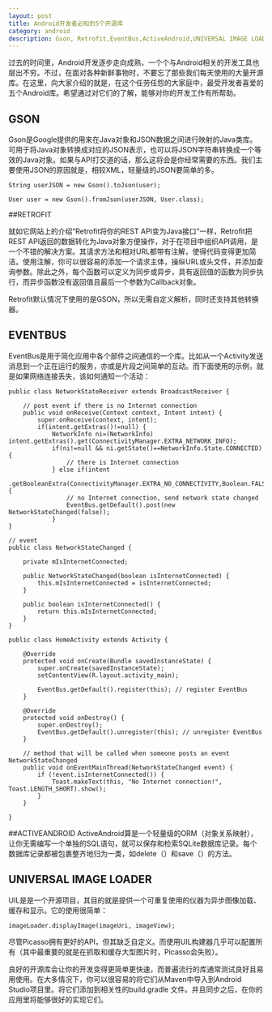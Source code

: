 ```yaml
---
layout: post
title: Android开发者必知的5个开源库
category: android
description: Gson, Retrofit,EventBus,ActiveAndroid,UNIVERSAL IMAGE LOADER
---
```


过去的时间里，Android开发逐步走向成熟，一个个与Android相关的开发工具也层出不穷。不过，在面对各种新鲜事物时，不要忘了那些我们每天使用的大量开源库。在这里，向大家介绍的就是，在这个任劳任怨的大家庭中，最受开发者喜爱的五个Android库。希望通过对它们的了解，能够对你的开发工作有所帮助。

## GSON

Gson是Google提供的用来在Java对象和JSON数据之间进行映射的Java类库。可用于将Java对象转换成对应的JSON表示，也可以将JSON字符串转换成一个等效的Java对象。如果与API打交道的话，那么这将会是你经常需要的东西。我们主要使用JSON的原因就是，相较XML，轻量级的JSON要简单的多。


	String userJSON = new Gson().toJson(user); 
 	  	  
	User user = new Gson().fromJson(userJSON, User.class); 



##RETROFIT

就如它网站上的介绍“Retrofit将你的REST API变为Java接口”一样，Retrofit把REST API返回的数据转化为Java对象方便操作，对于在项目中组织API调用，是一个不错的解决方案。其请求方法和相对URL都带有注解，使得代码变得更加简洁。使用注解，你可以很容易的添加一个请求主体，操纵URL或头文件，并添加查询参数。除此之外，每个函数可以定义为同步或异步，具有返回值的函数为同步执行，而异步函数没有返回值且最后一个参数为Callback对象。

Retrofit默认情况下使用的是GSON，所以无需自定义解析，同时还支持其他转换器。

## EVENTBUS

EventBus是用于简化应用中各个部件之间通信的一个库。比如从一个Activity发送消息到一个正在运行的服务，亦或是片段之间简单的互动。而下面使用的示例，就是如果网络连接丢失，该如何通知一个活动：

	public class NetworkStateReceiver extends BroadcastReceiver {
	
	    // post event if there is no Internet connection
	    public void onReceive(Context context, Intent intent) {
	        super.onReceive(context, intent);
	        if(intent.getExtras()!=null) {
	            NetworkInfo ni=(NetworkInfo) intent.getExtras().get(ConnectivityManager.EXTRA_NETWORK_INFO);
	            if(ni!=null && ni.getState()==NetworkInfo.State.CONNECTED) {
	                // there is Internet connection
	            } else if(intent
	                .getBooleanExtra(ConnectivityManager.EXTRA_NO_CONNECTIVITY,Boolean.FALSE)) {
	                // no Internet connection, send network state changed
	                EventBus.getDefault().post(new NetworkStateChanged(false));
	            }
	}
	
	// event
	public class NetworkStateChanged {
	
	    private mIsInternetConnected;
	
	    public NetworkStateChanged(boolean isInternetConnected) {
	        this.mIsInternetConnected = isInternetConnected;
	    }
	
	    public boolean isInternetConnected() {
	        return this.mIsInternetConnected;
	    }
	}
	
	public class HomeActivity extends Activity {
	
	    @Override
	    protected void onCreate(Bundle savedInstanceState) {
	        super.onCreate(savedInstanceState);
	        setContentView(R.layout.activity_main);
	
	        EventBus.getDefault().register(this); // register EventBus
	    }
	
	    @Override
	    protected void onDestroy() {
	        super.onDestroy();
	        EventBus.getDefault().unregister(this); // unregister EventBus
	    }
	
	    // method that will be called when someone posts an event NetworkStateChanged
	    public void onEventMainThread(NetworkStateChanged event) {
	        if (!event.isInternetConnected()) {
	            Toast.makeText(this, "No Internet connection!", Toast.LENGTH_SHORT).show();
	        }
	    }
	
	}



##ACTIVEANDROID
ActiveAndroid算是一个轻量级的ORM（对象关系映射），让你无需编写一个单独的SQL语句，就可以保存和检索SQLite数据库记录。每个数据库记录都被包裹整齐地归为一类，如delete（）和save（）的方法。

## UNIVERSAL IMAGE LOADER

UIL是是一个开源项目，其目的就是提供一个可重复使用的仪器为异步图像加载、缓存和显示。它的使用很简单：

	imageLoader.displayImage(imageUri, imageView);  

尽管Picasso拥有更好的API，但其缺乏自定义。而使用UIL构建器几乎可以配置所有（其中最重要的就是在抓取和缓存大型图片时，Picasso会失败）。

良好的开源库会让你的开发变得更简单更快速，而普遍流行的库通常测试良好且易用使用。在大多情况下，你可以很容易的将它们从Maven中导入到Android Studio项目里。将它们添加到相关性的build.gradle 文件。并且同步之后，在你的应用里将能够很好的实现它们。